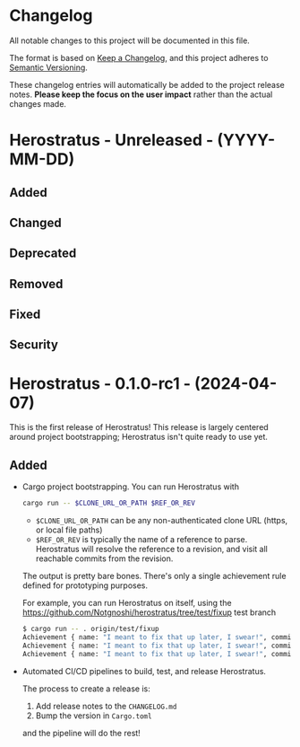 # Changelog

All notable changes to this project will be documented in this file.

The format is based on [Keep a Changelog](https://keepachangelog.com/en/1.1.0/), and this project
adheres to [Semantic Versioning](https://semver.org/spec/v2.0.0.html).

These changelog entries will automatically be added to the project release notes. **Please keep the
focus on the user impact** rather than the actual changes made.

# Herostratus - Unreleased - (YYYY-MM-DD)
<!-- Please add new changelog entries here -->

## Added
## Changed
## Deprecated
## Removed
## Fixed
## Security

# Herostratus - 0.1.0-rc1 - (2024-04-07)
This is the first release of Herostratus! This release is largely centered around project
bootstrapping; Herostratus isn't quite ready to use yet.

## Added
* Cargo project bootstrapping. You can run Herostratus with

  ```sh
  cargo run -- $CLONE_URL_OR_PATH $REF_OR_REV
  ```
  * `$CLONE_URL_OR_PATH` can be any non-authenticated clone URL (https, or local file paths)
  * `$REF_OR_REV` is typically the name of a reference to parse. Herostratus will resolve the
    reference to a revision, and visit all reachable commits from the revision.

  The output is pretty bare bones. There's only a single achievement rule defined for prototyping
  purposes.

  For example, you can run Herostratus on itself, using the
  <https://github.com/Notgnoshi/herostratus/tree/test/fixup> test branch
  ```sh
  $ cargo run -- . origin/test/fixup
  Achievement { name: "I meant to fix that up later, I swear!", commit: 2721748d8fa0b0cc3302b41733d37e30161eabfd }
  Achievement { name: "I meant to fix that up later, I swear!", commit: a987013884fc7dafbe9eb080d7cbc8625408a85f }
  Achievement { name: "I meant to fix that up later, I swear!", commit: 60b480b554dbd5266eec0f2378f72df5170a6702 }
  ```

* Automated CI/CD pipelines to build, test, and release Herostratus.

  The process to create a release is:
  1. Add release notes to the `CHANGELOG.md`
  2. Bump the version in `Cargo.toml`

  and the pipeline will do the rest!
